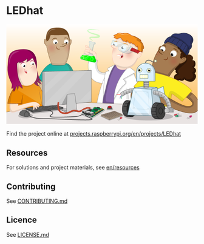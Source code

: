 # LEDhat

![LEDhat](banner.png)

Find the project online at [projects.raspberrypi.org/en/projects/LEDhat](https://projects.raspberrypi.org/en/projects/LEDhat)

## Resources
For solutions and project materials, see [en/resources](https://github.com/raspberrypilearning/LEDhat/tree/master/en/resources)

## Contributing
See [CONTRIBUTING.md](CONTRIBUTING.md)

## Licence
 See [LICENSE.md](LICENSE.md)